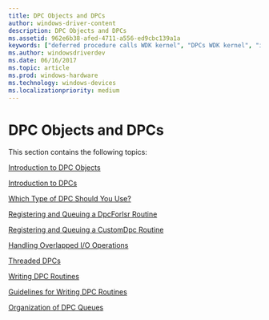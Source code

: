 ```yaml
---
title: DPC Objects and DPCs
author: windows-driver-content
description: DPC Objects and DPCs
ms.assetid: 962e6b38-afed-4711-a556-ed9cbc139a1a
keywords: ["deferred procedure calls WDK kernel", "DPCs WDK kernel", "interrupt service routines WDK kernel , DPCs", "ISRs WDK kernel , DPCs", "DPC objects WDK kernel", "objects WDK DPC"]
ms.author: windowsdriverdev
ms.date: 06/16/2017
ms.topic: article
ms.prod: windows-hardware
ms.technology: windows-devices
ms.localizationpriority: medium
---
```


# DPC Objects and DPCs





This section contains the following topics:

[Introduction to DPC Objects](introduction-to-dpc-objects.md)

[Introduction to DPCs](introduction-to-dpcs.md)

[Which Type of DPC Should You Use?](which-type-of-dpc-should-you-use-.md)

[Registering and Queuing a DpcForIsr Routine](registering-and-queuing-a-dpcforisr-routine.md)

[Registering and Queuing a CustomDpc Routine](registering-and-queuing-a-customdpc-routine.md)

[Handling Overlapped I/O Operations](handling-overlapped-i-o-operations.md)

[Threaded DPCs](threaded-dpcs.md)

[Writing DPC Routines](writing-dpc-routines.md)

[Guidelines for Writing DPC Routines](guidelines-for-writing-dpc-routines.md)

[Organization of DPC Queues](organization-of-dpc-queues.md)

 

 




